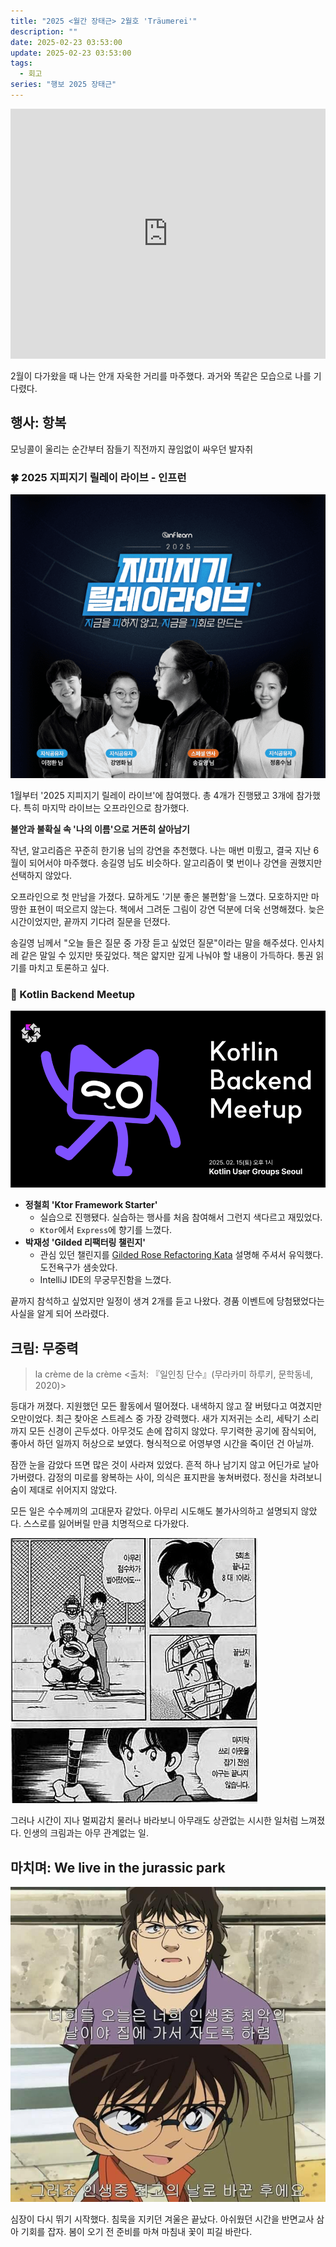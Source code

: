 ```yaml
---
title: "2025 <월간 장태근> 2월호 'Träumerei'"
description: ""
date: 2025-02-23 03:53:00
update: 2025-02-23 03:53:00
tags:
  - 회고
series: "행보 2025 장태근" 
---
```


<iframe width="100%" height="400" src="https://www.youtube.com/embed/6z82w0l6kwE?si=J2yrpJ6J96GUfdcY" title="YouTube video player" frameborder="0" allow="accelerometer; autoplay; clipboard-write; encrypted-media; gyroscope; picture-in-picture; web-share" referrerpolicy="strict-origin-when-cross-origin" allowfullscreen></iframe>

2월이 다가왔을 때 나는 안개 자욱한 거리를 마주했다. 과거와 똑같은 모습으로 나를 기다렸다.

## 행사: 항복

모닝콜이 울리는 순간부터 잠들기 직전까지 끊임없이 싸우던 발자취

### 🍀 2025 지피지기 릴레이 라이브 - 인프런

![2025 지피지기 릴레이 라이브 - 인프런 <출처: 인프런>](inflearn-2025zpzglive.png)

1월부터 '2025 지피지기 릴레이 라이브'에 참여했다. 총 4개가 진행됐고 3개에 참가했다. 특히 마지막 라이브는 오프라인으로 참가했다.

**불안과 불확실 속 '나의 이름'으로 거뜬히 살아남기**

작년, 알고리즘은 꾸준히 한기용 님의 강연을 추천했다. 나는 매번 미뤘고, 결국 지난 6월이 되어서야 마주했다.
송길영 님도 비슷하다. 알고리즘이 몇 번이나 강연을 권했지만 선택하지 않았다.

오프라인으로 첫 만남을 가졌다. 묘하게도 '기분 좋은 불편함'을 느꼈다. 모호하지만 마땅한 표현이 떠오르지 않는다.
책에서 그려둔 그림이 강연 덕분에 더욱 선명해졌다. 늦은 시간이었지만, 끝까지 기다려 질문을 던졌다.

송길영 님께서 "오늘 들은 질문 중 가장 듣고 싶었던 질문"이라는 말을 해주셨다. 인사치레 같은 말일 수 있지만 뜻깊었다.
책은 얇지만 깊게 나눠야 할 내용이 가득하다. 통권 읽기를 마치고 토론하고 싶다.

### 🧞 Kotlin Backend Meetup

![Kotlin Backend Meetup](kotlin-backend-meetup.png)

- **정철희 'Ktor Framework Starter'**
    - 실습으로 진행됐다. 실습하는 행사를 처음 참여해서 그런지 색다르고 재밌었다.
    - `Ktor`에서 `Express`에 향기를 느꼈다.
- **박재성 'Gilded 리팩터링 챌린지'**
    - 관심 있던 챌린지를 [Gilded Rose Refactoring Kata](https://youtu.be/AxxNHKCldzA?si=i4wGnhdATPotWlFM) 설명해 주셔서 유익했다.
      도전욕구가 샘솟았다.
    - IntelliJ IDE의 무궁무진함을 느꼈다.

끝까지 참석하고 싶었지만 일정이 생겨 2개를 듣고 나왔다. 경품 이벤트에 당첨됐었다는 사실을 알게 되어 쓰라렸다.

## 크림: 무중력

> la crème de la crème <출처: 『일인칭 단수』(무라카미 하루키, 문학동네, 2020)>

등대가 꺼졌다. 지원했던 모든 활동에서 떨어졌다. 내색하지 않고 잘 버텼다고 여겼지만 오만이었다. 최근 찾아온 스트레스 중 가장 강력했다.
새가 지저귀는 소리, 세탁기 소리까지 모든 신경이 곤두섰다. 아무것도 손에 잡히지 않았다. 무기력한 공기에 잠식되어, 좋아서 하던 일까지 허상으로 보였다.
형식적으로 어영부영 시간을 죽이던 건 아닐까.

잠깐 눈을 감았다 뜨면 많은 것이 사라져 있었다. 흔적 하나 남기지 않고 어딘가로 날아가버렸다. 감정의 미로를 왕복하는 사이, 의식은 표지판을 놓쳐버렸다.
정신을 차려보니 숨이 제대로 쉬어지지 않았다.

모든 일은 수수께끼의 고대문자 같았다. 아무리 시도해도 불가사의하고 설명되지 않았다. 스스로를 잃어버릴 만큼 치명적으로 다가왔다.

![끝날 때 까지는 끝난 게 아니다. <출처: H2>](h2-yogi-berra.jpg)

그러나 시간이 지나 멀찌감치 물러나 바라보니 아무래도 상관없는 시시한 일처럼 느껴졌다. 인생의 크림과는 아무 관계없는 일.

## 마치며: We live in the jurassic park

![최악의 날, 최고의 날 <출처: 명탐정 코난>](case-closed-worst-day-best-day.jpg)

심장이 다시 뛰기 시작했다. 침묵을 지키던 겨울은 끝났다. 아쉬웠던 시간을 반면교사 삼아 기회를 잡자. 봄이 오기 전 준비를 마쳐 마침내 꽃이 피길 바란다.
